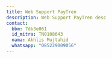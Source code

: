 ```yaml
---
title: Web Support PayTren
description: Web Support PayTren desc
contact:
  bbm: 7db3e061
  id_mitra: TN0108643
  nama: Akhlis Mujtahid
  whatsapp: "085229009056"
---
```



